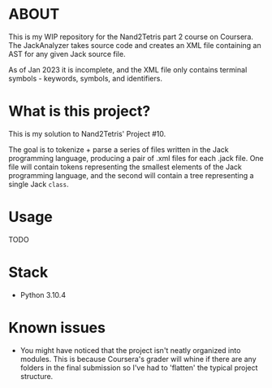 # ABOUT
This is my WIP repository for the Nand2Tetris part 2 course on Coursera. The JackAnalyzer takes source code and creates an XML file containing an AST for any given Jack source file.

As of Jan 2023 it is incomplete, and the XML file only contains terminal symbols - keywords, symbols, and identifiers.
# What is this project?
This is my solution to Nand2Tetris' Project #10.

The goal is to tokenize + parse a series of files written in the Jack programming language, producing a pair of .xml files for each .jack file. One file will contain tokens representing the smallest elements of the Jack programming language, and the second will contain a tree representing a single Jack `class`.

# Usage
TODO

# Stack
- Python 3.10.4

# Known issues
- You might have noticed that the project isn't neatly organized into modules. This is because Coursera's grader will whine if there are any folders in the final submission so I've had to 'flatten' the typical project structure.
